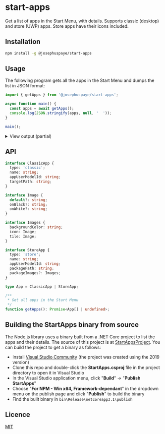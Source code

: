 # start-apps

Get a list of apps in the Start Menu, with details. Supports classic (desktop) and store (UWP) apps. Store apps have their icons included.

## Installation

```sh
npm install -g @josephuspaye/start-apps
```

## Usage

The following program gets all the apps in the Start Menu and dumps the list in JSON format:

```js
import { getApps } from '@josephuspaye/start-apps';

async function main() {
  const apps = await getApps();
  console.log(JSON.stringify(apps, null, '  '));
}

main();
```

<details>
<summary>View output (partial)</summary>

```json
[
  {
    "type": "store",
    "name": "Mail",
    "appUserModelId": "microsoft.windowscommunicationsapps_8wekyb3d8bbwe!microsoft.windowslive.mail",
    "packagePath": "C:\\Program Files\\WindowsApps\\microsoft.windowscommunicationsapps_16005.13228.41011.0_x64__8wekyb3d8bbwe",
    "packageImages": {
      "backgroundColor": "#0078D7",
      "icon": {
        "default": "C:\\Program Files\\WindowsApps\\microsoft.windowscommunicationsapps_16005.13228.41011.0_x64__8wekyb3d8bbwe\\images\\HxMailAppList.scale-400.png"
      },
      "tile": {
        "default": "C:\\Program Files\\WindowsApps\\microsoft.windowscommunicationsapps_16005.13228.41011.0_x64__8wekyb3d8bbwe\\images\\HxMailMediumTile.scale-400.png"
      }
    }
  },
  {
    "type": "classic",
    "name": "Word",
    "appUserModelId": "Microsoft.Office.WINWORD.EXE.15",
    "targetPath": "C:\\Program Files\\Microsoft Office\\root\\Office16\\WINWORD.EXE"
  }
  // more apps...
]
```

</details>

## API

```ts
interface ClassicApp {
  type: 'classic';
  name: string;
  appUserModelId: string;
  targetPath: string;
}

interface Image {
  default?: string;
  onBlack?: string;
  onWhite?: string;
}

interface Images {
  backgroundColor: string;
  icon: Image;
  tile: Image;
}

interface StoreApp {
  type: 'store';
  name: string;
  appUserModelId: string;
  packagePath: string;
  packageImages?: Images;
}

type App = ClassicApp | StoreApp;

/**
 * Get all apps in the Start Menu
 */
function getApps(): Promise<App[] | undefined>;
```

## Building the StartApps binary from source

The Node.js library uses a binary built from a .NET Core project to list the apps and their details. The source of this project is at [StartAppsProject](./StartAppsProject). You can build the project to get a binary as follows:

- Install [Visual Studio Community](https://visualstudio.microsoft.com/vs/community/) (the project was created using the 2019 version)
- Clone this repo and double-click the **StartApps.csproj** file in the project directory to open it in Visual Studio
- In the Visual Studio application menu, click "**Build**" → "**Publish StartApps**"
- Choose "**For NPM - Win x64, Framework-dependant**" in the dropdown menu on the publish page and click "**Publish**" to build the binary
- Find the built binary in `bin\Release\netcoreapp3.1\publish`

## Licence

[MIT](LICENCE)
